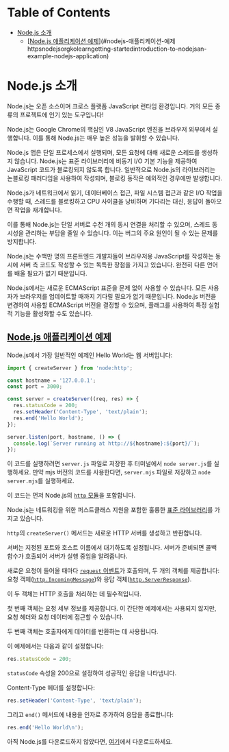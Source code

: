 # Table of Contents

- [Node.js 소개](#nodejs-소개)
  - [[Node.js 애플리케이션 예제](https://nodejs.org/ko/learn/getting-started/introduction-to-nodejs#an-example-nodejs-application)](#nodejs-애플리케이션-예제httpsnodejsorgkolearngetting-startedintroduction-to-nodejsan-example-nodejs-application)

# Node.js 소개

Node.js는 오픈 소스이며 크로스 플랫폼 JavaScript 런타임 환경입니다. 거의 모든 종류의 프로젝트에 인기 있는 도구입니다!

Node.js는 Google Chrome의 핵심인 V8 JavaScript 엔진을 브라우저 외부에서 실행합니다. 이를 통해 Node.js는 매우 높은 성능을 발휘할 수 있습니다.

Node.js 앱은 단일 프로세스에서 실행되며, 모든 요청에 대해 새로운 스레드를 생성하지 않습니다. Node.js는 표준 라이브러리에 비동기 I/O 기본 기능을 제공하여 JavaScript 코드가 블로킹되지 않도록 합니다. 일반적으로 Node.js의 라이브러리는 논블로킹 패러다임을 사용하여 작성되며, 블로킹 동작은 예외적인 경우에만 발생합니다.

Node.js가 네트워크에서 읽기, 데이터베이스 접근, 파일 시스템 접근과 같은 I/O 작업을 수행할 때, 스레드를 블로킹하고 CPU 사이클을 낭비하며 기다리는 대신, 응답이 돌아오면 작업을 재개합니다.

이를 통해 Node.js는 단일 서버로 수천 개의 동시 연결을 처리할 수 있으며, 스레드 동시성을 관리하는 부담을 줄일 수 있습니다. 이는 버그의 주요 원인이 될 수 있는 문제를 방지합니다.

Node.js는 수백만 명의 프론트엔드 개발자들이 브라우저용 JavaScript를 작성하는 동시에 서버 측 코드도 작성할 수 있는 독특한 장점을 가지고 있습니다. 완전히 다른 언어를 배울 필요가 없기 때문입니다.

Node.js에서는 새로운 ECMAScript 표준을 문제 없이 사용할 수 있습니다. 모든 사용자가 브라우저를 업데이트할 때까지 기다릴 필요가 없기 때문입니다. Node.js 버전을 변경하여 사용할 ECMAScript 버전을 결정할 수 있으며, 플래그를 사용하여 특정 실험적 기능을 활성화할 수도 있습니다.


## [Node.js 애플리케이션 예제](https://nodejs.org/ko/learn/getting-started/introduction-to-nodejs#an-example-nodejs-application)

Node.js에서 가장 일반적인 예제인 Hello World는 웹 서버입니다:

```javascript
import { createServer } from 'node:http';

const hostname = '127.0.0.1';
const port = 3000;

const server = createServer((req, res) => {
  res.statusCode = 200;
  res.setHeader('Content-Type', 'text/plain');
  res.end('Hello World');
});

server.listen(port, hostname, () => {
  console.log(`Server running at http://${hostname}:${port}/`);
});
```

이 코드를 실행하려면 `server.js` 파일로 저장한 후 터미널에서 `node server.js`를 실행하세요. 만약 mjs 버전의 코드를 사용한다면, `server.mjs` 파일로 저장하고 `node server.mjs`를 실행하세요.

이 코드는 먼저 Node.js의 [`http` 모듈](https://nodejs.org/api/http.html)을 포함합니다.

Node.js는 네트워킹을 위한 퍼스트클래스 지원을 포함한 훌륭한 [표준 라이브러리](https://nodejs.org/api/)를 가지고 있습니다.

`http`의 `createServer()` 메서드는 새로운 HTTP 서버를 생성하고 반환합니다.

서버는 지정된 포트와 호스트 이름에서 대기하도록 설정됩니다. 서버가 준비되면 콜백 함수가 호출되어 서버가 실행 중임을 알려줍니다.

새로운 요청이 들어올 때마다 [`request` 이벤트](https://nodejs.org/api/http.html#http_event_request)가 호출되며, 두 개의 객체를 제공합니다: 요청 객체([`http.IncomingMessage`](https://nodejs.org/api/http.html#http_class_http_incomingmessage))와 응답 객체([`http.ServerResponse`](https://nodejs.org/api/http.html#http_class_http_serverresponse)).

이 두 객체는 HTTP 호출을 처리하는 데 필수적입니다.

첫 번째 객체는 요청 세부 정보를 제공합니다. 이 간단한 예제에서는 사용되지 않지만, 요청 헤더와 요청 데이터에 접근할 수 있습니다.

두 번째 객체는 호출자에게 데이터를 반환하는 데 사용됩니다.

이 예제에서는 다음과 같이 설정합니다:

```javascript
res.statusCode = 200;
```

`statusCode` 속성을 200으로 설정하여 성공적인 응답을 나타냅니다.

Content-Type 헤더를 설정합니다:

```javascript
res.setHeader('Content-Type', 'text/plain');
```

그리고 `end()` 메서드에 내용을 인자로 추가하여 응답을 종료합니다:

```javascript
res.end('Hello World\n');
```

아직 Node.js를 다운로드하지 않았다면, [여기](https://nodejs.org/en/download)에서 다운로드하세요.


